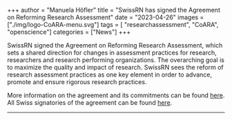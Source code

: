 +++
author = "Manuela Höfler"
title = "SwissRN has signed the Agreement on Reforming Research Assessment"
date = "2023-04-26"
images  = ["./img/logo-CoARA-menu.svg"]
tags = [ "researchassessment", "CoARA", "openscience"]
categories = ["News"]
+++


SwissRN signed the Agreement on Reforming Research Assessment, which sets a shared direction for changes in assessment practices for research, researchers and research performing organizations. The overarching goal is to maximize the quality and impact of research. SwissRN sees the reform of research assessment practices as one key element in order to advance, promote and ensure rigorous research practices. 

More information on the agreement and its commitments can be found [here](https://coara.eu/agreement/the-agreement-full-text/). All Swiss signatories of the agreement can be found [here](https://coara.eu/agreement/signatories/?category%5B0%5D=switzerland#signatories).  


---
